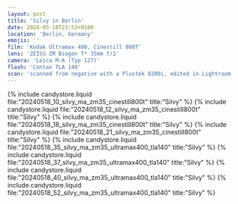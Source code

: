 ```yaml
---
layout: post
title: 'Silvy in Berlin'
date: 2024-05-18T23:53+0100
location: 'Berlin, Germany'
emojis: ''
film: 'Kodak Ultramax 400, Cinestill 800T'
lens: 'ZEISS ZM Biogon T* 35mm f/2'
camera: 'Leica M-A (Typ 127)'
flash: 'Contax TLA 140'
scan: 'scanned from negative with a Plustek 8200i, edited in Lightroom'
---
```


{% include candystore.liquid file:"20240518_10_silvy_ma_zm35_cinestill800t" title:"Silvy" %}
{% include candystore.liquid file:"20240518_12_silvy_ma_zm35_cinestill800t" title:"Silvy" %}
{% include candystore.liquid file:"20240518_18_silvy_ma_zm35_cinestill800t" title:"Silvy" %}
{% include candystore.liquid file:"20240518_21_silvy_ma_zm35_cinestill800t" title:"Silvy" %}
{% include candystore.liquid file:"20240518_35_silvy_ma_zm35_ultramax400_tla140" title:"Silvy" %}
{% include candystore.liquid file:"20240518_37_silvy_ma_zm35_ultramax400_tla140" title:"Silvy" %}
{% include candystore.liquid file:"20240518_40_silvy_ma_zm35_ultramax400_tla140" title:"Silvy" %}
{% include candystore.liquid file:"20240518_52_silvy_ma_zm35_ultramax400_tla140" title:"Silvy" %}